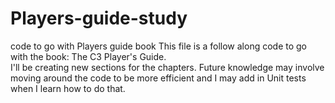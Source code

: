 # Players-guide-study
code to go with Players guide book
This file is a follow along code to go with the book: The C3 Player's Guide.  
I'll be creating new sections for the chapters.  Future knowledge may involve moving around the code to be more efficient
and I may add in Unit tests when I learn how to do that.
